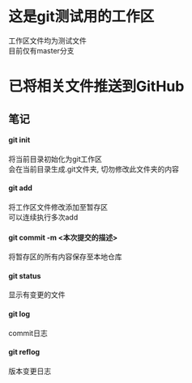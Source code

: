 # 这是git测试用的工作区
工作区文件均为测试文件</br>
目前仅有master分支

# 已将相关文件推送到GitHub

## 笔记
#### git init
将当前目录初始化为git工作区</br>
会在当前目录生成.git文件夹, 切勿修改此文件夹的内容
#### git add <file name>
将工作区文件修改添加至暂存区</br>
可以连续执行多次add
#### git commit -m <本次提交的描述>
将暂存区的所有内容保存至本地仓库
#### git status
显示有变更的文件
#### git log
commit日志
#### git reflog
版本变更日志